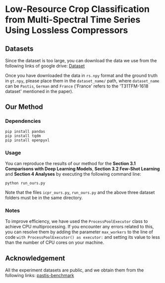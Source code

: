 # Low-Resource Crop Classification from Multi-Spectral Time Series Using Lossless Compressors

## Datasets
Since the dataset is too large, you can download the data we use from the following links of google drive:
[Dataset](https://drive.google.com/drive/folders/1eMuwGf54EcDpi8Ed8mXVb0F9FnbxH5up?usp=sharing)

Once you have downloaded the data in `rs.npy` format and the ground truth in `gt.npy`, please place them in the `dataset_name/` path, where `dataset_name` can be `Pastis`, `German` and `France` ('France' refers to the 'T31TFM-1618 dataset' mentioned in the paper).

## Our Method
### Dependencies
~~~
pip install pandas
pip install tqdm
pip install openpyxl
~~~

### Usage
You can reproduce the results of our method for the **Section 3.1 Comparisons with Deep Learning Models**, **Section 3.2 Few-Shot Learning** and **Section 4 Analyses** by executing the following command line:

~~~
python run_ours.py
~~~

Note that the files `icpr_ours.py`, `run_ours.py` and the above three dataset folders must be in the same directory.

### Notes
To improve efficiency, we have used the `ProcessPoolExecutor` class to achieve CPU multiprocessing. If you encounter any errors related to this, you can resolve them by adding the parameter `max_workers` to the line of code `with ProcessPoolExecutor() as executor:` and setting its value to less than the number of CPU cores on your machine.

## Acknowledgement

All the experiment datasets are public, and we obtain them from the following links: [pastis-benchmark](https://github.com/VSainteuf/pastis-benchmark)

